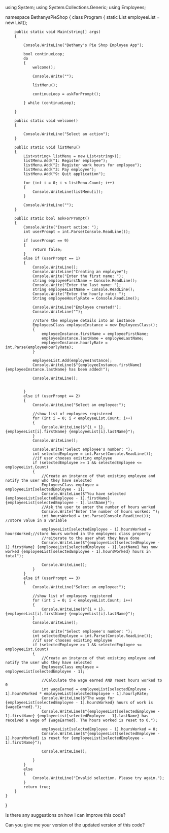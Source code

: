 using System;
using System.Collections.Generic;
using Employees;

namespace BethanysPieShop
{
    class Program
    {
        static List<EmployeesClass> employeeList = new List<EmployeesClass>();

        public static void Main(string[] args)
        {

            Console.WriteLine("Bethany's Pie Shop Employee App");

            bool continueLoop;
            do
            {
                welcome();

                Console.Write("");

                listMenu();

                continueLoop = askForPrompt();

            } while (continueLoop);

        }

        public static void welcome()
        {

            Console.WriteLine("Select an action");
        }

        public static void listMenu()
        {
            List<string> listMenu = new List<string>();
            listMenu.Add("1: Register employee");
            listMenu.Add("2: Register work hours for employee");
            listMenu.Add("3: Pay employee");
            listMenu.Add("9: Quit application");

            for (int i = 0; i < listMenu.Count; i++)
            {
                Console.WriteLine(listMenu[i]);
            }

            Console.WriteLine("");
        }

        public static bool askForPrompt()
        {
            Console.Write("Insert action: ");
            int userPrompt = int.Parse(Console.ReadLine());

            if (userPrompt == 9)
            {
                return false;
            }
            else if (userPrompt == 1)
            {
                Console.WriteLine();
                Console.WriteLine("Creating an employee");
                Console.Write("Enter the first name: ");
                string employeeFirstName = Console.ReadLine();
                Console.Write("Enter the last name: ");
                string employeeLastName = Console.ReadLine();
                Console.Write("Enter the hourly rate: ");
                String employeeHourlyRate = Console.ReadLine();

                Console.WriteLine("Employee created!");
                Console.WriteLine("");

                //store the employee details into an instance
                EmployeesClass employeeInstance = new EmployeesClass();
                {
                    employeeInstance.firstName = employeeFirstName;
                    employeeInstance.lastName = employeeLastName;
                    employeeInstance.hourlyRate = int.Parse(employeeHourlyRate);
                }

                employeeList.Add(employeeInstance);
                Console.WriteLine($"{employeeInstance.firstName} {employeeInstance.lastName} has been added!");

                Console.WriteLine();


            }
            else if (userPrompt == 2)
            {
                Console.WriteLine("Select an employee:");

                //show list of employees registered
                for (int i = 0; i < employeeList.Count; i++)
                {
                    Console.WriteLine($"{i + 1}. {employeeList[i].firstName} {employeeList[i].lastName}");
                }
                Console.WriteLine();

                Console.Write("Select employee's number: ");
                int selectedEmployee = int.Parse(Console.ReadLine());
                //if user chooses existing employee
                if (selectedEmployee >= 1 && selectedEmployee <= employeeList.Count)
                {
                    //Create an instance of that existing employee and notify the user who they have selected
                    EmployeesClass employee = employeeList[selectedEmployee - 1];
                    Console.WriteLine($"You have selected {employeeList[selectedEmployee - 1].firstName} {employeeList[selectedEmployee - 1].lastName}");
                    //Ask the user to enter the number of hours worked 
                    Console.Write("Enter the number of hours worked: ");
                    int hoursWorked = int.Parse(Console.ReadLine()); //store value in a variable

                    employeeList[selectedEmployee - 1].hoursWorked = hoursWorked;//store hours worked in the employees class property
                    //reiterate to the user what they have done
                    Console.WriteLine($"{employeeList[selectedEmployee - 1].firstName} {employeeList[selectedEmployee - 1].lastName} has now worked {employeeList[selectedEmployee - 1].hoursWorked} hours in total");

                    Console.WriteLine();
                }
            }
            else if (userPrompt == 3)
            {
                Console.WriteLine("Select an employee:");

                //show list of employees registered
                for (int i = 0; i < employeeList.Count; i++)
                {
                    Console.WriteLine($"{i + 1}. {employeeList[i].firstName} {employeeList[i].lastName}");
                }
                Console.WriteLine();

                Console.Write("Select employee's number: ");
                int selectedEmployee = int.Parse(Console.ReadLine());
                //if user chooses existing employee
                if (selectedEmployee >= 1 && selectedEmployee <= employeeList.Count)
                {
                    //Create an instance of that existing employee and notify the user who they have selected
                    EmployeesClass employee = employeeList[selectedEmployee - 1];

                    //Calculate the wage earned AND reset hours worked to 0
                    int wageEarned = employeeList[selectedEmployee - 1].hoursWorked * employeeList[selectedEmployee - 1].hourlyRate;
                    Console.WriteLine($"The wage for {employeeList[selectedEmployee - 1].hoursWorked} hours of work is {wageEarned}.");
                    Console.WriteLine($"{employeeList[selectedEmployee - 1].firstName} {employeeList[selectedEmployee - 1].lastName} has received a wage of {wageEarned}. The hours worked is reset to 0.");

                    employeeList[selectedEmployee - 1].hoursWorked = 0;
                    Console.WriteLine($"{employeeList[selectedEmployee - 1].hoursWorked} is reset for {employeeList[selectedEmployee - 1].firstName}");

                    Console.WriteLine();

                }
            }
            else
            {
                Console.WriteLine("Invalid selection. Please try again.");
            }
            return true;
        }
    }
}



Is there any suggestions on how I can improve this code?

Can you give me your version of the updated version of this code?
